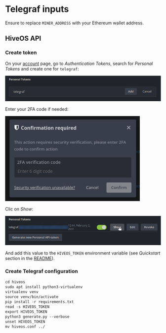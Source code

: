 # Telegraf inputs

Ensure to replace `MINER_ADDRESS` with your Ethereum wallet address.

## HiveOS API

### Create token

On your [account](https://the.hiveos.farm/account) page, go to *Authentication Tokens*, search for *Personal Tokens* and
create one for `telegraf`:

![hiveos personal tokens](../images/hiveos-001.png)

Enter your 2FA code if needed:

![hiveos two factor auth](../images/hiveos-002.png)

Clic on *Show*:

![hiveos token show](../images/hiveos-003.png)

And add this value to the `HIVEOS_TOKEN` environment variable (see *Quickstart* section in the [README](../README.md)).

### Create Telegraf configuration

```
cd hiveos
sudo apt install python3-virtualenv
virtualenv venv
source venv/bin/activate
pip install -r requirements.txt
read -s HIVEOS_TOKEN
export HIVEOS_TOKEN
python3 generate.py --verbose
unset HIVEOS_TOKEN
mv hiveos.conf ../
```
